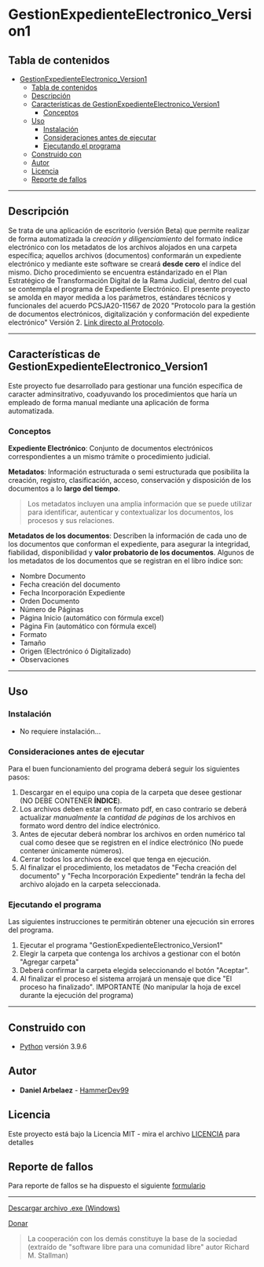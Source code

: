 # GestionExpedienteElectronico_Version1

## Tabla de contenidos

- [GestionExpedienteElectronico_Version1](#gestionexpedienteelectronico_version1)
  - [Tabla de contenidos](#tabla-de-contenidos)
  - [Descripción](#descripción)
  - [Características de GestionExpedienteElectronico_Version1](#características-de-gestionexpedienteelectronico_version1)
    - [Conceptos](#conceptos)
  - [Uso](#uso)
    - [Instalación](#instalación)
    - [Consideraciones antes de ejecutar](#consideraciones-antes-de-ejecutar)
    - [Ejecutando el programa](#ejecutando-el-programa)
  - [Construido con](#construido-con)
  - [Autor](#autor)
  - [Licencia](#licencia)
  - [Reporte de fallos](#reporte-de-fallos)

---

## Descripción

Se trata de una aplicación de escritorio (versión Beta) que permite realizar de forma automatizada la *creación y diligenciamiento* del formato índice electrónico con los metadatos de los archivos alojados en una carpeta específica; aquellos archivos (documentos) conformarán un expediente electrónico y mediante este software se creará **desde cero** el índice del mismo. Dicho procedimiento se encuentra estándarizado en el Plan Estratégico de Transformación Digital de la Rama Judicial, dentro del cual se contempla el programa de Expediente Electrónico. El presente proyecto se amolda en mayor medida a los parámetros, estándares técnicos y funcionales del acuerdo PCSJA20-11567 de 2020 "Protocolo para la gestión de documentos electrónicos, digitalización y conformación del expediente electrónico" Versión 2<!--, el cual consiste en la producción, gestión y tratamiento estandarizado de los documentos y expedientes híbridos y electrónicos-->. [Link directo al Protocolo](https://www.ramajudicial.gov.co/documents/3196516/46103054/Protocolo+para+la+gesti%C3%B3n+de+documentos+electronicos.pdf/cb0d98ef-2844-4570-b12a-5907d76bc1a3).

---

## Características de GestionExpedienteElectronico_Version1

Este proyecto fue desarrollado para gestionar una función específica de caracter adminsitrativo, coadyuvando los procedimientos que haría un empleado de forma manual mediante una aplicación de forma automatizada.

### Conceptos

**Expediente Electrónico**: Conjunto de documentos electrónicos correspondientes a un mismo trámite o procedimiento judicial.

**Metadatos**: Información estructurada o semi estructurada que posibilita la creación, registro, clasificación, acceso, conservación y disposición de los documentos a lo **largo del tiempo**.

> Los metadatos incluyen una amplia información que se puede utilizar para identificar, autenticar y contextualizar los documentos, los procesos y sus relaciones.

**Metadatos de los documentos**: Describen la información de cada uno de los documentos que conforman el expediente, para asegurar la integridad, fiabilidad, disponibilidad y **valor probatorio de los documentos**. Algunos de los metadatos de los documentos que se registran en el libro índice son:

- Nombre Documento
- Fecha creación del documento
- Fecha Incorporación Expediente
- Orden Documento
- Número de Páginas
- Página Inicio (automático con fórmula excel)
- Página Fin (automático con fórmula excel)
- Formato
- Tamaño
- Origen (Electrónico ó Digitalizado)
- Observaciones

---

## Uso
<!--
### Pre-requisitos

- Para hacer uso del aplicativo, el usuario deberá descargar en su dispositivo la carpeta del expediente electrónico que requiera gestionar.
- Adicional si se tiene sincronizada la nube en el dispositivo, para evitar errores no deseados deberá pausar la sincronización en la nube.
- Para el buen funcionamiento del aplicativo deberás hacer uso de los siguientes módulos que serán instalados antes de ejecutar el programa:
  - tk==0.1.0
  - openpyxl==3.0.7
  - pandas==1.3.2
  - xlwings==0.24.9
  - pyPDF2==1.26.0
-->
<!-- - Adicional debes de tener instalado el pograma de **Microsoft Excel**. (Validar si es necesario el programa) -->

### Instalación

<!--
Una serie de pasos que se deben ejecutar para tener un entorno de ejecución adecuado:

- Para la instalación de los módulos ([requirements.txt](owl_env/requirements.txt) siendo usuario windows basta con ejecutar el siguiente comando:

    ```cmd
    python -m pip install -r .\requirements.txt
    ```
-->
- No requiere instalación...

### Consideraciones antes de ejecutar

Para el buen funcionamiento del programa deberá seguir los siguientes pasos:

1. Descargar en el equipo una copia de la carpeta que desee gestionar (NO DEBE CONTENER **ÍNDICE**).
2. Los archivos deben estar en formato pdf, en caso contrario se deberá actualizar *manualmente* la *cantidad de páginas* de los archivos en formato word dentro del índice electrónico.
3. Antes de ejecutar deberá nombrar los archivos en orden numérico tal cual como desee que se registren en el índice electrónico (No puede contener únicamente números).
4. Cerrar todos los archivos de excel que tenga en ejecución.
5. Al finalizar el procedimiento, los metadatos de "Fecha creación del documento" y "Fecha Incorporación Expediente" tendrán la fecha del archivo alojado en la carpeta seleccionada.

<!--
Para el buen funcionamiento y ejecución de acuerdo con los parámetros establecidos en el "Protocolo de gestión del expediente electrónico" indicado en la descripción de este proyecto, deberá tener en cuenta las siguientes consideraciones:

1. El consecutivo de los archivos debe comprender 4 dígitos (0001Archivo.pdf, 0002Archivo.txt, 0003Archivo.docx)
2. Los archivos y carpetas al interior de la carpeta del expediente electrónico deberán estar nombrados en orden consecutivo (0001Archivo1).
3. Las carpetas que contengan menos de 10 archivos deberán estár incluidos en la carpeta raíz del expediente electrónico
4. Los archivos comprimidos que contengan menos de 10 archivos deberán descomprimirse y ubicarse en la carpeta raíz, de lo contrario se deberá crear una carpeta con el siguiente formato "AnexosMemorialAAAAMMDD" y alojarlos en ella.

---
-->

### Ejecutando el programa

Las siguientes instrucciones te permitirán obtener una ejecución sin errores del programa.

1. Ejecutar el programa "GestionExpedienteElectronico_Version1"
2. Elegir la carpeta que contenga los archivos a gestionar con el botón "Agregar carpeta"
3. Deberá confirmar la carpeta elegida seleccionando el botón "Aceptar".
4. Al finalizar el proceso el sistema arrojará un mensaje que dice "El proceso ha finalizado". IMPORTANTE (No manipular la hoja de excel durante la ejecución del programa)

---

## Construido con

- [Python](https://www.python.org/) versión 3.9.6

## Autor

- **Daniel Arbelaez** - [HammerDev99](https://github.com/HammerDev99/)

## Licencia

Este proyecto está bajo la Licencia MIT - mira el archivo [LICENCIA](https://github.com/HammerDev99/GestionExpedienteElectronico_Version1/blob/master/LICENCE) para detalles

<!--
## Expresiones de Gratitud

- Gracias a los creadores de Python y los módulos [tk](https://docs.python.org/3/library/tk.html), [openpyxl](https://openpyxl.readthedocs.io/en/stable/), [pandas](https://pandas.pydata.org/docs/), [xlwings](https://docs.xlwings.org/en/stable/), [pyPDF2](https://pythonhosted.org/PyPDF2/)

---
-->
## Reporte de fallos

Para reporte de fallos se ha dispuesto el siguiente [formulario](https://forms.gle/Rrt2CZbDfodNtn96A)

---

<!--Crear link de descarga directa con Drive-->

[Descargar archivo .exe (Windows)](https://drive.google.com/uc?id=1KyQdOIKmGl45PygF9tdQkv7A9pW9PlpS&export=download)

[Donar](https://www.paypal.com/donate/?business=GSEPAASM658FY&no_recurring=0&item_name=Su+contribuci%C3%B3n+apoya+el+desarrollo+del+proyecto+%22GestionExpedienteElectronico_Version1%22&currency_code=USD)

> La cooperación con los demás constituye la base de la sociedad (extraído de "software libre para una comunidad libre" autor Richard M. Stallman)
